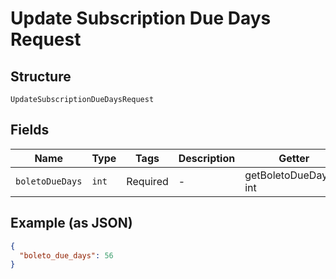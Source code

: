 
# Update Subscription Due Days Request

## Structure

`UpdateSubscriptionDueDaysRequest`

## Fields

| Name | Type | Tags | Description | Getter | Setter |
|  --- | --- | --- | --- | --- | --- |
| `boletoDueDays` | `int` | Required | - | getBoletoDueDays(): int | setBoletoDueDays(int boletoDueDays): void |

## Example (as JSON)

```json
{
  "boleto_due_days": 56
}
```

